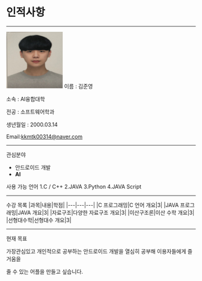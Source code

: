 # 인적사항
---
<img src=KJY.jpg height=150 width=150>
이름 : 김준영

소속 : AI융합대학

전공 : 소프트웨어학과

생년월일 : 2000.03.14    

Email:<kkmtk00314@naver.com>    

---
관심분야   
* 안드로이드 개발
* **AI**

사용 가능 언어
1.C / C++
2.JAVA
3.Python
4.JAVA Script

---------------------
수강 목록
|과목|내용|학점|
|---|---|---|
|C 프로그래밍|C 언어 개요|3|
|JAVA 프로그래밍|JAVA 개요|3|
|자료구조|다양한 자료구조 개요|3|
|이산구조론|이산 수학 개요|3|
|선형대수학|선형대수 개요|3|

-------------------
현재 목표

가장관심있고 개인적으로 공부하는 안드로이드 개발을 열심히 공부해 이용자들에게 즐거움을

줄 수 있는 어플을 만들고 싶습니다.
